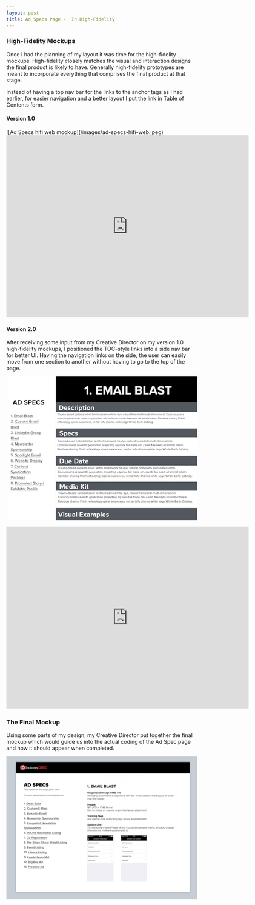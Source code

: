 ```yaml
---
layout: post
title: Ad Specs Page - 'In High-Fidelity'
---
```

[//]: # (High fidelity mockups/videos)
<h3>High-Fidelity Mockups</h3>
Once I had the planning of my layout it was time for the high-fidelity mockups. High-fidelity closely matches the visual and interaction designs the final product is likely to have. Generally high-fidelity prototypes are meant to incorporate everything that comprises the final product at that stage.

Instead of having a top nav bar for the links to the anchor tags as I had earlier, for easier navigation and a better layout I put the link in Table of Contents form.




<h4>Version 1.0</h4>
![Ad Specs hifi web mockup](/images/ad-specs-hifi-web.jpeg)

<div class="videoWrapper">
  <iframe src="https://player.vimeo.com/video/202083904" width="640" height="480" frameborder="0" webkitallowfullscreen mozallowfullscreen allowfullscreen></iframe>
</div>




<h4>Version 2.0</h4>
After receiving some input from my Creative Director on my version 1.0 high-fidelity mockups, I positioned the TOC-style links into a side nav bar for better UI. Having the navigation links on the side, the user can easily move from one section to another without having to go to the top of the page.

![Ad Specs hifi web mockup version 2](/images/ad-specs-hifi-web-version2.jpeg)

<div class="videoWrapper">
  <iframe src="https://player.vimeo.com/video/202084223" width="640" height="480" frameborder="0" webkitallowfullscreen mozallowfullscreen allowfullscreen></iframe>
</div>



<h3>The Final Mockup</h3>

Using some parts of my design, my Creative Director put together the final mockup which would guide us into the actual coding of the Ad Spec page and how it should appear when completed.

[//]: # (Final mockup)
![Final mockup](/images/final-mockup.png)
